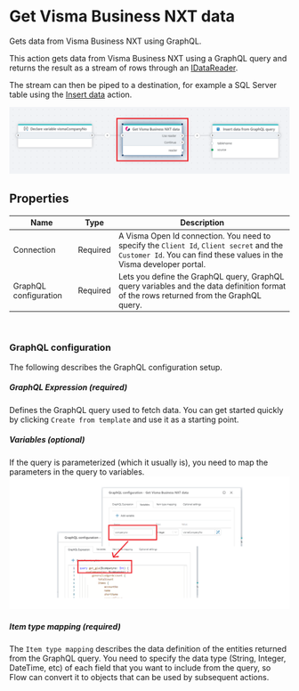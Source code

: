 # Get Visma Business NXT data

Gets data from Visma Business NXT using GraphQL.

This action gets data from Visma Business NXT using a GraphQL query and returns the result as a stream of rows through an  [IDataReader](https://learn.microsoft.com/en-us/dotnet/api/system.data.idatareader).  

The stream can then be piped to a destination, for example a SQL Server table using the [Insert data](../../sql-server/insert-data.md) action.

![img](../../../../../images/flow/get-visma-business-nxt-data.png)

## Properties

| Name             | Type      |Description                                             |
|------------------|-----------|--------------------------------------------------------|
| Connection       | Required  | A Visma Open Id connection. You need to specify the `Client Id`, `Client secret` and the `Customer Id`. You can find these values in the Visma developer portal. |  
| GraphQL configuration | Required | Lets you define the GraphQL query, GraphQL query variables and the data definition format of the rows returned from the GraphQL query. |  

<br/>

### GraphQL configuration

The following describes the GraphQL configuration setup.  

##### GraphQL Expression (required)

Defines the GraphQL query used to fetch data. You can get started quickly by clicking `Create from template` and use it as a starting point.  

##### Variables (optional)

If the query is parameterized (which it usually is), you need to map the parameters in the query to variables.  
![img](../../../../../images/flow/visma-graphql-variables.png)

##### Item type mapping (required)

The `Item type mapping` describes the data definition of the entities returned from the GraphQL query. You need to specify the data type (String, Integer, DateTime, etc) of each field that you want to include from the query, so Flow can convert it to objects that can be used by subsequent actions.  